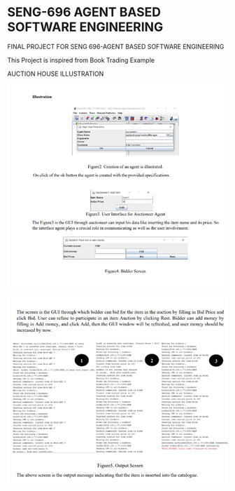 # SENG-696 AGENT BASED SOFTWARE ENGINEERING
FINAL PROJECT FOR SENG 696-AGENT BASED SOFTWARE ENGINEERING


This Project is inspired from Book Trading Example

AUCTION HOUSE ILLUSTRATION

![](screenshots/output-1.PNG)

![](screenshots/output-2.PNG)
